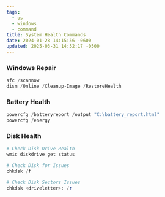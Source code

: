 ```yaml
---
tags:
  - os
  - windows
  - command
title: System Health Commands
date: 2024-01-28 14:15:56 -0600
updated: 2025-03-31 14:52:17 -0500
---
```


### Windows Repair

```powershell
sfc /scannow
dism /Online /Cleanup-Image /RestoreHealth
```

### Battery Health

```powershell
powercfg /batteryreport /output "C:\battery_report.html"
powercfg /energy
```

### Disk Health

```powershell
# Check Disk Drive Health
wmic diskdrive get status

# Check Disk for Issues
chkdsk /f

# Check Disk Sectors Issues
chkdsk <driveletter>: /r
```
